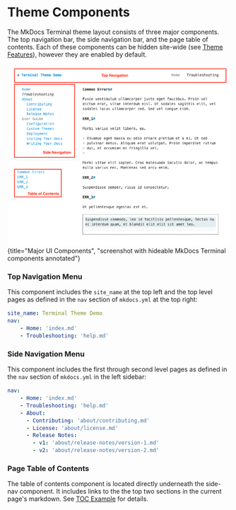 # Theme Components

The MkDocs Terminal theme layout consists of three major components.  The top navigation bar, the side navigation bar, and the page table of contents.  Each of these components can be hidden site-wide (see [Theme Features](./features.md)), however they are enabled by default.

![Major UI Components](../img/annotated/hideable_components.png){title="Major UI Components", "screenshot with hideable MkDocs Terminal components annotated"}


### Top Navigation Menu

This component includes the `site_name` at the top left and the top level pages as defined in the `nav` section of `mkdocs.yml` at the top right:

```yaml
site_name: Terminal Theme Demo
nav:
    - Home: 'index.md'
    - Troubleshooting: 'help.md'
```

### Side Navigation Menu

This component includes the first through second level pages as defined in the `nav` section of `mkdocs.yml` in the left sidebar:

```yaml
nav:
    - Home: 'index.md'
    - Troubleshooting: 'help.md'
    - About: 
      - Contributing: 'about/contributing.md'
      - License: 'about/license.md'
      - Release Notes:
        - v1: 'about/release-notes/version-1.md'
        - v2: 'about/release-notes/version-2.md'
```

### Page Table of Contents

The table of contents component is located directly underneath the side-nav component.  It includes links to the the top two sections in the current page's markdown.  See [TOC Example](./navigation/toc.md) for details.



